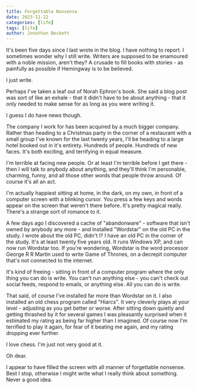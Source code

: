 ```yaml
---
title: Forgettable Nonsense
date: 2023-11-22
categories: [life]
tags: [life]
author: Jonathan Beckett
---
```


It's been five days since I last wrote in the blog. I have nothing to report. I sometimes wonder why I still write. Writers are supposed to be enamoured with a noble mission, aren't they? A crusade to fill books with stories - as painfully as possible if Hemingway is to be believed.

I just write.

Perhaps I've taken a leaf out of Norah Ephron's book. She said a blog post was sort of like an exhale - that it didn't have to be about anything - that it only needed to make sense for as long as you were writing it.

I guess I do have news though.

The company I work for has been acquired by a much bigger company. Rather than heading to a Christmas party in the corner of a restaurant with a small group I've known for the last twenty years, I'll be heading to a large hotel booked out in it's entirety. Hundreds of people. Hundreds of new faces. It's both exciting, and terrifying in equal measure.

I'm terrible at facing new people. Or at least I'm terrible before I get there - then I will talk to anybody about anything, and they'll think I'm personable, charming, funny, and all those other words that people throw around. Of course it's all an act.

I'm actually happiest sitting at home, in the dark, on my own, in front of a computer screen with a blinking cursor. You press a few keys and words appear on the screen that weren't there before. It's pretty magical really. There's a strange sort of romance to it.

A few days ago I discovered a cache of "abandonware" - software that isn't owned by anybody any more - and installed "Wordstar" on the old PC in the study. I wrote about the old PC, didn't I? I have an old PC in the corner of the study. It's at least twenty five years old. It runs Windows XP, and can now run Wordstar too. If you're wondering, Wordstar is the word processor George R R Martin used to write Game of Thrones, on a decrepit computer that's not connected to the internet.

It's kind of freeing - sitting in front of a computer program where the only thing you can do is write. You can't run anything else - you can't check out social feeds, respond to emails, or anything else. All you can do is write.

That said, of course I've installed far more than Wordstar on it. I also installed an old chess program called "Hiarcs". It very cleverly plays at your level - adjusting as you get better or worse. After sitting down quietly and getting thrashed by it for several games I was pleasantly surprised when it estimated my rating as being far higher than I imagined. Of course now I'm terrified to play it again, for fear of it beating me again, and my rating dropping ever further.

I love chess. I'm just not very good at it.

Oh dear.

I appear to have filled the screen with all manner of forgettable nonsense. Best I stop, otherwise I might write what I really think about something. Never a good idea.